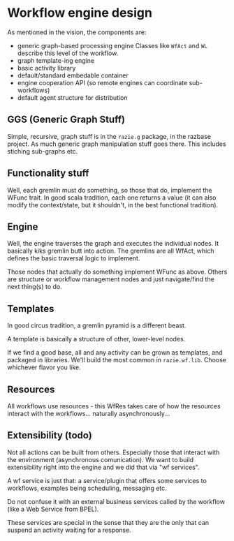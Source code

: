 
Workflow engine design
======================

As mentioned in the vision, the components are:

* generic graph-based processing engine
Classes like <code>WfAct</code> and <code>WL</code> describe this level of the workflow.
* graph template-ing engine
* basic activity library
* default/standard embedable container
* engine cooperation API (so remote engines can coordinate sub-workflows)
* default agent structure for distribution


GGS (Generic Graph Stuff)
-------------------------

Simple, recursive, graph stuff is in the <code>razie.g</code> package, in the razbase project. 
As much generic graph manipulation stuff goes there. This includes stiching sub-graphs etc.


Functionality stuff
-------------------

Well, each gremlin must do something, so those that do, implement the WFunc trait.
In good scala tradition, each one returns a value (it can also modify the context/state, but it shouldn't,
in the best functional tradition).


Engine
------

Well, the engine traverses the graph and executes the individual nodes. It basically kiks gremlin butt 
into action. The gremlins are all WfAct, which defines the basic traversal logic to implement. 

Those nodes that actually do something implement WFunc as above. Others
are structure or workflow management nodes and just navigate/find the next thing(s) to do.


Templates
---------

In good circus tradition, a gremlin pyramid is a different beast.

A template is basically a structure of other, lower-level nodes.

If we find a good base, all and any activity can be grown as templates, and packaged in libraries. 
We'll build the most common in <code>razie.wf.lib</code>. Choose whichever flavor you like.


Resources
---------

All workflows use resources - this WfRes takes care of how the resources interact with the workflows...
naturally asynchronously...


Extensibility (todo)
--------------------

Not all actions can be built from others. Especially those that interact with the environment 
(asynchronous comunication). We want to build extensibility right into the engine and we 
did that via "wf services".

A wf service is just that: a service/plugin that offers some services to workflows, examples being
scheduling, messaging etc.

Do not confuse it with an external business services called by the workflow (like a Web Service from BPEL).
 
These services are special in the sense that they are the only that can suspend an activity waiting 
for a response.


